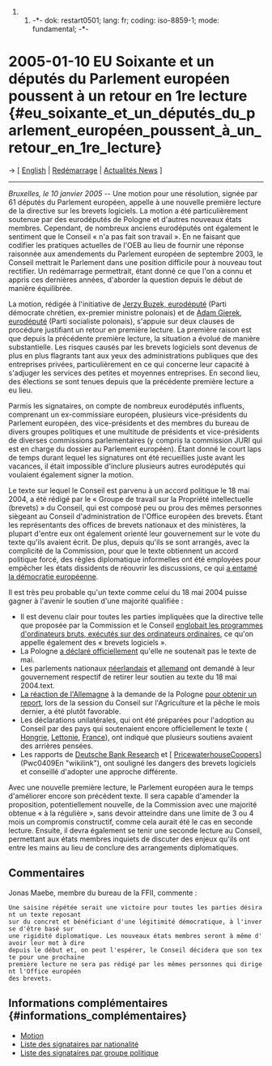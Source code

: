 1.  1.  -\*- dok: restart0501; lang: fr; coding: iso-8859-1; mode:
        fundamental; -\*-

# 2005-01-10 EU Soixante et un députés du Parlement européen poussent à un retour en 1re lecture {#eu_soixante_et_un_députés_du_parlement_européen_poussent_à_un_retour_en_1re_lecture}

-\> \[ [ English](Restart0501Fr "wikilink") \| [
Redémarrage](EuroparlSwpat04En "wikilink") \| [ Actualités
News](SwpatcninoFr "wikilink") \]

------------------------------------------------------------------------

*Bruxelles, le 10 janvier 2005* \-- Une motion pour une résolution,
signée par 61 députés du Parlement européen, appelle à une nouvelle
première lecture de la directive sur les brevets logiciels. La motion a
été particulièrement soutenue par des eurodéputés de Pologne et
d\'autres nouveaux états membres. Cependant, de nombreux anciens
eurodéputés ont également le sentiment que le Conseil « n\'a pas fait
son travail ». En ne faisant que codifier les pratiques actuelles de
l\'OEB au lieu de fournir une réponse raisonnée aux amendements du
Parlement européen de septembre 2003, le Conseil mettrait le Parlement
dans une position difficile pour à nouveau tout rectifier. Un
redémarrage permettrait, étant donné ce que l\'on a connu et appris ces
dernières années, d\'aborder la question depuis le début de manière
équilibrée.

La motion, rédigée à l\'initiative de [Jerzy Buzek,
eurodéputé](http://wwwdb.europarl.eu.int/ep6/owa/whos_mep.data?ipid=0&ilg=FR&iucd=28269&ipolgrp=PPE-DE&ictry=PL&itempl=&ireturn=&imode= "wikilink")
(Parti démocrate chrétien, ex-premier ministre polonais) et de [Adam
Gierek,
eurodéputé](http://wwwdb.europarl.eu.int/ep6/owa/whos_mep.data?ipid=0&ilg=FR&iucd=28379&ipolgrp=PSE&ictry=PL&itempl=&ireturn=&imode= "wikilink")
(Parti socialiste polonais), s\'appuie sur deux clauses de procédure
justifiant un retour en première lecture. La première raison est que
depuis la précédente première lecture, la situation a évolué de manière
substantielle. Les risques causés par les brevets logiciels sont devenus
de plus en plus flagrants tant aux yeux des administrations publiques
que des entreprises privées, particulièrement en ce qui concerne leur
capacité à s\'adjuger les services des petites et moyennes entreprises.
En second lieu, des élections se sont tenues depuis que la précédente
première lecture a eu lieu.

Parmis les signataires, on compte de nombreux eurodéputés influents,
comprenant un ex-commissiare européen, plusieurs vice-présidents du
Parlement européen, des vice-présidents et des membres du bureau de
divers groupes politiques et une multitude de présidents et
vice-présidents de diverses commissions parlementaires (y compris la
commission JURI qui est en charge du dossier au Parlement européen).
Étant donné le court laps de temps durant lequel les signatures ont été
recueillies juste avant les vacances, il était impossible d\'inclure
plusieurs autres eurodéputés qui voulaient également signer la motion.

Le texte sur lequel le Conseil est parvenu à un accord politique le 18
mai 2004, a été rédigé par le « Groupe de travail sur la Propriété
intellectuelle (brevets) » du Conseil, qui est composé peu ou prou des
mêmes personnes siègeant au Conseil d\'administration de l\'Office
européen des brevets. Étant les représentants des offices de brevets
nationaux et des ministères, la plupart d\'entre eux ont également
orienté leur gouvernement sur le vote du texte qu\'ils avaient écrit. De
plus, depuis qu\'ils se sont arrangés, avec la complicité de la
Commission, pour que le texte obtiennent un accord politique forcé, des
règles diplomatique informelles ont été employées pour empêcher les
états dissidents de réouvrir les discussions, ce qui [a entamé la
démocratie
européenne](http://k.lenz.name/LB/archives/000966.html "wikilink").

Il est très peu probable qu\'un texte comme celui du 18 mai 2004 puisse
gagner à l\'avenir le soutien d\'une majorité qualifiée :

-   Il est devenu clair pour toutes les parties impliquées que la
    directive telle que proposée par la Commission et le Conseil [
    englobait les programmes d\'ordinateurs bruts, exécutés sur des
    ordinateurs ordinaires](CIIisSwEn "wikilink"), ce qu\'on appelle
    également des « brevets logiciels ».
-   La Pologne [ a déclaré officiellement](Polon0411En "wikilink")
    qu\'elle ne soutenait pas le texte de mai.
-   Les parlements nationaux [ néerlandais](NlMot040701En "wikilink") et
    [ allemand](Bundestag041130En "wikilink") ont demandé à leur
    gouvernement respectif de retirer leur soutien au texte du 18 mai
    2004.text.
-   [ La réaction de l\'Allemagne](Zypries041221En "wikilink") à la
    demande de la Pologne [ pour obtenir un
    report](Cons041221En "wikilink"), lors de la session du Conseil sur
    l\'Agriculture et la pêche le mois dernier, a été plutôt favorable.
-   Les déclarations unilatérales, qui ont été préparées pour
    l\'adoption au Conseil par des pays qui soutenaient encore
    officiellement le texte ([ Hongrie](ConsUniHu0412En "wikilink"), [
    Lettonie](ConsUniLv0412En "wikilink"),
    [France](http://www.ffii.fr/article.php3?id_article=83 "wikilink")),
    ont indiqué que plusieurs soutiens avaient des arrières pensées.
-   Les rapports de [ Deutsche Bank Research](Dbank040622En "wikilink")
    et [
    [PricewaterhouseCoopers](PricewaterhouseCoopers "wikilink")](Pwc0409En "wikilink"),
    ont souligné les dangers des brevets logiciels et conseillé
    d\'adopter une approche différente.

Avec une nouvelle première lecture, le Parlement européen aura le temps
d\'améliorer encore son précédent texte. Il sera capable d\'amender la
proposition, potentiellement nouvelle, de la Commission avec une
majorité obtenue « à la régulière », sans devoir atteindre dans une
limite de 3 ou 4 mois un compromis constructif, comme cela aurait été le
cas en seconde lecture. Ensuite, il devra également se tenir une seconde
lecture au Conseil, permettant aux états membres inquiets de discuter
des enjeux qu\'ils ont entre les mains au lieu de conclure des
arrangements diplomatiques.

## Commentaires

Jonas Maebe, membre du bureau de la FFII, commente :

`Une saisine répétée serait une victoire pour toutes les parties désirant un texte reposant`\
`sur du concret et bénéficiant d'une légitimité démocratique, à l'inverse d'être basé sur`\
`une rigidité diplomatique. Les nouveaux états membres seront à même d'avoir leur mot à dire`\
`depuis le début et, on peut l'espérer, le Conseil décidera que son texte pour une prochaine`\
`première lecture ne sera pas rédigé par les mêmes personnes qui dirigent l'Office européen`\
`des brevets.`

## Informations complémentaires {#informations_complémentaires}

-   [Motion](http://www.ffii.org/~jmaebe/reso/resolution_55_4.pdf "wikilink")
-   [Liste des signataires par
    nationalité](http://www.nosoftwarepatents.com/docs/050106restartsign_nat.pdf "wikilink")
-   [Liste des signataires par groupe
    politique](http://www.nosoftwarepatents.com/docs/050106restartsign_grp.pdf "wikilink")
